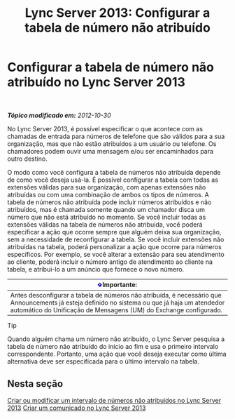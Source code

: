 ﻿---
title: 'Lync Server 2013: Configurar a tabela de número não atribuído'
TOCTitle: Configurar a tabela de número não atribuído
ms:assetid: eaa01986-e92f-4328-acf6-4e46c4306a04
ms:mtpsurl: https://technet.microsoft.com/pt-br/library/Gg399053(v=OCS.15)
ms:contentKeyID: 49308495
ms.date: 05/19/2016
mtps_version: v=OCS.15
ms.translationtype: HT
---

# Configurar a tabela de número não atribuído no Lync Server 2013

 

_**Tópico modificado em:** 2012-10-30_

No Lync Server 2013, é possível especificar o que acontece com as chamadas de entrada para números de telefone que são válidos para a sua organização, mas que não estão atribuídos a um usuário ou telefone. Os chamadores podem ouvir uma mensagem e/ou ser encaminhados para outro destino.

O modo como você configura a tabela de números não atribuída depende de como você deseja usá-la. É possível configurar a tabela com todas as extensões válidas para sua organização, com apenas extensões não atribuídas ou com uma combinação de ambos os tipos de números. A tabela de números não atribuída pode incluir números atribuídos e não atribuídos, mas é chamada somente quando um chamador disca um número que não está atribuído no momento. Se você incluir todas as extensões válidas na tabela de números não atribuída, você poderá especificar a ação que ocorre sempre que alguém deixa sua organização, sem a necessidade de reconfigurar a tabela. Se você incluir extensões não atribuídas na tabela, poderá personalizar a ação que ocorre para números específicos. Por exemplo, se você alterar a extensão para seu atendimento ao cliente, poderá incluir o número antigo de atendimento ao cliente na tabela, e atribui-lo a um anúncio que fornece o novo número.

<table>
<thead>
<tr class="header">
<th><img src="images/Gg425939.important(OCS.15).gif" title="important" alt="important" />Importante:</th>
</tr>
</thead>
<tbody>
<tr class="odd">
<td>Antes desconfigurar a tabela de números não atribuída, é necessário que Announcements já esteja definido no sistema ou que já haja um atendedor automático do Unificação de Mensagens (UM) do Exchange configurado.</td>
</tr>
</tbody>
</table>



> [!TIP]
> Quando alguém chama um número não atribuído, o Lync Server pesquisa a tabela de número não atribuído do início ao fim e usa o primeiro intervalo correspondente. Portanto, uma ação que você deseja executar como última alternativa deve ser especificada para o último intervalo na tabela.



## Nesta seção

[Criar ou modificar um intervalo de números não atribuídos no Lync Server 2013](lync-server-2013-create-or-modify-an-unassigned-number-range.md) [Criar um comunicado no Lync Server 2013](lync-server-2013-create-an-announcement.md)

